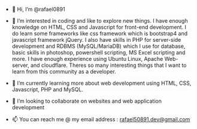 

- 👋 Hi, I’m @rafael0891
- 👀 I’m interested in coding and like to explore new things. I have enough knowledge on HTML, CSS and Javascript for front-end development. I do learn some frameworks
like css framework which is bootstrap4 and javascript framework jQuery. I also have skills in PHP for server-side development and RDBMS (MySQL/MariaDB) which I
use for database, basic skills in photoshop, powershell scripting, MS Excel scripting and more. 
I have enough experience using Ubuntu Linux, Apache Web-server, and cloudflare. Theres so many interesting things that I want to learn from this community as a developer.


- 🌱 I’m currently learning more about web development using HTML, CSS, Javascript, PHP and MySQL.
- 💞️ I’m looking to collaborate on websites and web application development
- 📫 You can reach me @ my email address : rafael50891.dev@gmail.com
